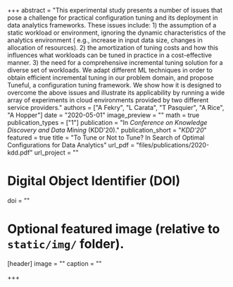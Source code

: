 +++
abstract = "This experimental study presents a number of issues that pose a challenge for practical configuration tuning and its deployment in data analytics frameworks. These issues include: 1) the assumption of a static workload or environment, ignoring the dynamic characteristics of the analytics environment ( e.g., increase in input data size, changes in allocation of resources). 2) the amortization of tuning costs and how this influences what workloads can be tuned in practice in a cost-effective manner. 3) the need for a comprehensive incremental tuning solution for a diverse set of workloads. We adapt different ML techniques in order to obtain efficient incremental tuning in our problem domain, and propose Tuneful, a configuration tuning framework. We show how it is designed to overcome the above issues and illustrate its applicability by running a wide array of experiments in cloud environments provided by two different service providers."
authors = ["A Fekry", "L Carata", "T Pasquier", "A Rice", "A Hopper"]
date = "2020-05-01"
image_preview = ""
math = true
publication_types = ["1"]
publication = "In *Conference on Knowledge Discovery and Data Mining* (KDD'20)."
publication_short = "*KDD'20*"
featured = true
title = "To Tune or Not to Tune? In Search of Optimal Configurations for Data Analytics"
url_pdf = "files/publications/2020-kdd.pdf"
url_project = ""

# Digital Object Identifier (DOI)
doi = ""

# Optional featured image (relative to `static/img/` folder).
[header]
image = ""
caption = ""

+++
